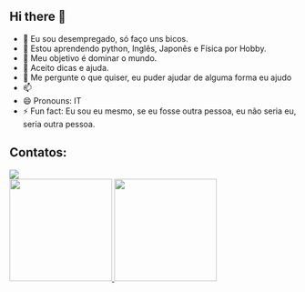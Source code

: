 ## Hi there 👋

- 🔭 Eu sou desempregado, só faço uns bicos.
- 🌱 Estou aprendendo python, Inglês, Japonês e Física por Hobby.
- 👯 Meu objetivo é dominar o mundo. 
- 🤔 Aceito dicas e ajuda. 
- 💬 Me pergunte o que quiser, eu puder ajudar de alguma forma eu ajudo 
- 📫  
- 😄 Pronouns: IT
- ⚡ Fun fact: Eu sou eu mesmo, se eu fosse outra pessoa, eu não seria eu, seria outra pessoa.

## Contatos:

<div>
<a href="https://instagram.com/flepps_murilo" target="_blank"><img loading="lazy" src="https://img.shields.io/badge/-Instagram-%23E4405F?style=for-the-badge&logo=instagram&logoColor=white" target="_blank"></a>  
</div>

<div>
<a href="https://github.com/seu-usuário-aqui">
<img loading="lazy" height="180em" src="https://github-readme-stats.vercel.app/api/top-langs/?username=FleppSs&layout=compact&langs_count=7&theme=dracula"/>
<img loading="lazy" height="180em" src="https://github-readme-stats.vercel.app/api?username=FleppSs&show_icons=true&theme=dracula&include_all_commits=true&count_private=true"/>
</div>


